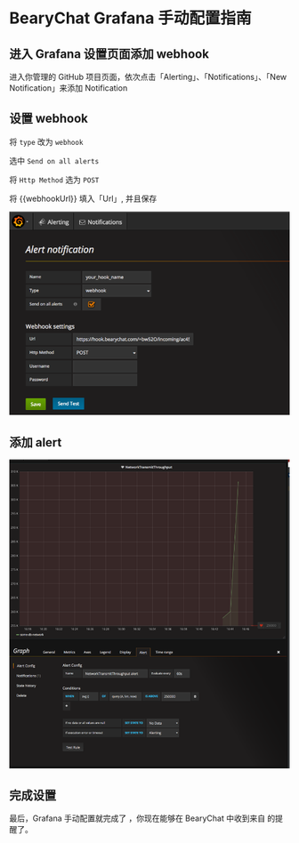 # BearyChat Grafana 手动配置指南

## 进入 Grafana 设置页面添加 webhook

进入你管理的 GitHub 项目页面，依次点击「Alerting」、「Notifications」、「New Notification」来添加 Notification

## 设置 webhook

将 `type` 改为 `webhook`

选中 `Send on all alerts`

将 `Http Method` 选为 `POST`

将 {{webhookUrl}} 填入「Url」, 并且保存


![](/tutorials/image/grafana_webhook.png)


## 添加 alert

![](/tutorials/image/grafana_alert.png)

## 完成设置

最后，Grafana 手动配置就完成了 ，你现在能够在 BearyChat 中收到来自 的提醒了。

